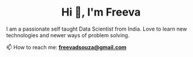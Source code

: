 <h1 align="center">Hi 👋, I'm Freeva </h1>
<p1 align="left">I am a passionate self taught Data Scientist from India. Love to learn new technologies and newer ways of problem solving.</p1>



 📫 How to reach me: **freevadsouza@gmail.com**


